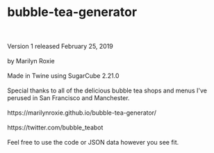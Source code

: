 # bubble-tea-generator

<br>
</br>
Version 1 released February 25, 2019
<br>
</br>
by Marilyn Roxie
<br>
</br>
Made in Twine using SugarCube 2.21.0
<br>
</br>
Special thanks to all of the delicious bubble tea shops and menus I've perused in San Francisco and Manchester.
<br>
</br>
https://marilynroxie.github.io/bubble-tea-generator/
<br>
</br>
https://twitter.com/bubble_teabot
<br>
</br>
Feel free to use the code or JSON data however you see fit.
